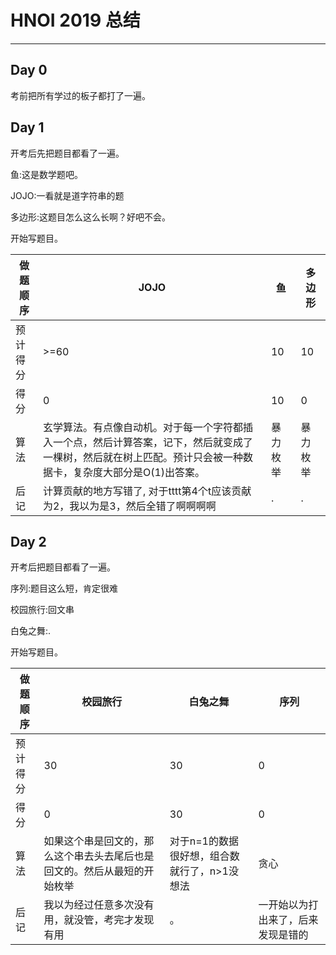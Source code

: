 # HNOI 2019 总结
---

## Day 0 

考前把所有学过的板子都打了一遍。

## Day 1

开考后先把题目都看了一遍。

鱼:这是数学题吧。

JOJO:一看就是道字符串的题

多边形:这题目怎么这么长啊？好吧不会。

开始写题目。

| 做题顺序 | JOJO                                                         | 鱼       | 多边形   |
| -------- | ------------------------------------------------------------ | -------- | -------- |
| 预计得分 | >=60                                                         | 10       | 10       |
| 得分     | 0                                                            | 10       | 0        |
| 算法     | 玄学算法。有点像自动机。对于每一个字符都插入一个点，然后计算答案，记下，然后就变成了一棵树，然后就在树上匹配。预计只会被一种数据卡，复杂度大部分是O(1)出答案。 | 暴力枚举 | 暴力枚举 |
| 后记     | 计算贡献的地方写错了, 对于tttt第4个t应该贡献为2，我以为是3，然后全错了啊啊啊啊 | .        | .        |

## Day 2

开考后把题目都看了一遍。

序列:题目这么短，肯定很难

校园旅行:回文串

白兔之舞:.

开始写题目。

| 做题顺序 | 校园旅行                                                     | 白兔之舞                                     | 序列                               |
| -------- | ------------------------------------------------------------ | -------------------------------------------- | ---------------------------------- |
| 预计得分 | 30                                                           | 30                                           | 0                                  |
| 得分     | 0                                                            | 30                                           | 0                                  |
| 算法     | 如果这个串是回文的，那么这个串去头去尾后也是回文的。然后从最短的开始枚举 | 对于n=1的数据很好想，组合数就行了，n>1没想法 | 贪心                               |
| 后记     | 我以为经过任意多次没有用，就没管，考完才发现有用             | 。                                           | 一开始以为打出来了，后来发现是错的 |

